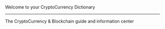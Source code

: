 <!-- TITLE: CryptoCoinPedia -->
<!-- SUBTITLE: Your Guide to the CryptoCurrency World! -->


 Welcome to your CryptoCurrency Dictionary

-----




The CryptoCurrency & Blockchain guide and information center